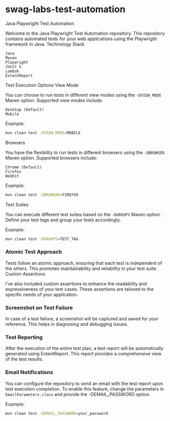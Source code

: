 # swag-labs-test-automation

Java Playwright Test Automation

Welcome to the Java Playwright Test Automation repository. This repository contains automated tests for your web applications using the Playwright framework in Java.
Technology Stack

    Java
    Maven
    Playwright
    JUnit 5
    Lombok
    ExtentReport

Test Execution Options
View Mode

You can choose to run tests in different view modes using the `-DVIEW_MODE` Maven option. Supported view modes include:

    Desktop (Default)
    Mobile

Example:

```bash
mvn clean test -DVIEW_MODE=MOBILE
```
Browsers

You have the flexibility to run tests in different browsers using the `-DBROWSER` Maven option. Supported browsers include:

    Chrome (Default)
    Firefox
    WebKit

Example:

```bash
mvn clean test -DBROWSER=FIREFOX
````
Test Suites

You can execute different test suites based on the `-DGROUPS` Maven option. Define your test tags and group your tests accordingly.

Example:

```bash
mvn clean test -DGROUPS=TEST_TAG
```
### Atomic Test Approach

Tests follow an atomic approach, ensuring that each test is independent of the others. This promotes maintainability and reliability in your test suite.
Custom Assertions

I've also included custom assertions to enhance the readability and expressiveness of your test cases. These assertions are tailored to the specific needs of your application.
### Screenshot on Test Failure

In case of a test failure, a screenshot will be captured and saved for your reference. This helps in diagnosing and debugging issues.
### Test Reporting

After the execution of the entire test plan, a test report will be automatically generated using ExtentReport. This report provides a comprehensive view of the test results.
### Email Notifications

You can configure the repository to send an email with the test report upon test execution completion. To enable this feature, change the parameters in `EmailParameters.class` and provide the -DEMAIL_PASSWORD option.

Example:

```bash
mvn clean test -DEMAIL_PASSWORD=your_password
```